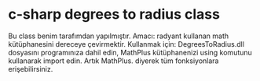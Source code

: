 # c-sharp degrees to radius class
 Bu class benim tarafımdan yapılmıştır. Amacı: radyant kullanan math kütüphanesini dereceye çevirmektir.
 Kullanmak için: DegreesToRadius.dll dosyasını programınıza dahil edin, MathPlus kütüphanenizi using komutunu kullanarak import edin. Artık MathPlus. diyerek tüm fonksiyonlara erişebilirsiniz.
